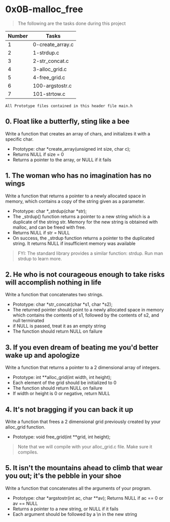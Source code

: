 # 0x0B-malloc_free
> The following are the tasks done during this project

| Number | Tasks            |
| ------ | ---------------- |
| 1      | 0-create_array.c |
| 2      | 1-strdup.c       |
| 3      | 2-str_concat.c   |
| 4      | 3-alloc_grid.c   |
| 5      | 4-free_grid.c    |
| 6      | 100-argstostr.c  |
| 7      | 101-strtow.c     |
```
All Prototype files contained in this header file main.h
```



## 0. Float like a butterfly, sting like a bee
Write a function that creates an array of chars, and initializes it with a specific char.

* Prototype: char *create_array(unsigned int size, char c);
* Returns NULL if size = 0
* Returns a pointer to the array, or NULL if it fails



## 1. The woman who has no imagination has no wings
Write a function that returns a pointer to a newly allocated space in memory, which contains a copy of the string given as a parameter.

* Prototype: char *_strdup(char *str);
* The _strdup() function returns a pointer to a new string which is a duplicate of the string str. Memory for the new string is obtained with malloc, and can be freed with free.
* Returns NULL if str = NULL
* On success, the _strdup function returns a pointer to the duplicated string. It returns NULL if insufficient memory was available

> FYI: The standard library provides a similar function: strdup. Run man strdup to learn more.



## 2. He who is not courageous enough to take risks will accomplish nothing in life
Write a function that concatenates two strings.

* Prototype: char *str_concat(char *s1, char *s2);
* The returned pointer should point to a newly allocated space in memory which contains the contents of s1, followed by the contents of s2, and null terminated
* if NULL is passed, treat it as an empty string
* The function should return NULL on failure



## 3. If you even dream of beating me you'd better wake up and apologize
Write a function that returns a pointer to a 2 dimensional array of integers.

* Prototype: int **alloc_grid(int width, int height);
* Each element of the grid should be initialized to 0
* The function should return NULL on failure
* If width or height is 0 or negative, return NULL



## 4. It's not bragging if you can back it up
Write a function that frees a 2 dimensional grid previously created by your alloc_grid function.

* Prototype: void free_grid(int **grid, int height);
> Note that we will compile with your alloc_grid.c file. Make sure it compiles.



## 5. It isn't the mountains ahead to climb that wear you out; it's the pebble in your shoe
Write a function that concatenates all the arguments of your program.

* Prototype: char *argstostr(int ac, char **av);
Returns NULL if ac == 0 or av == NULL
* Returns a pointer to a new string, or NULL if it fails
* Each argument should be followed by a \n in the new string



## 
